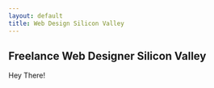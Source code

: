 ```yaml
---
layout: default
title: Web Design Silicon Valley
---
```


## Freelance Web Designer Silicon Valley

Hey There! 